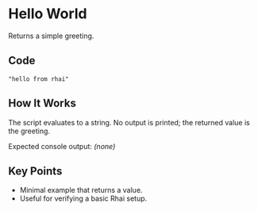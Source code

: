 # Hello World

Returns a simple greeting.

## Code

```rhai
"hello from rhai"
```

## How It Works

The script evaluates to a string. No output is printed; the returned value is
the greeting.

Expected console output: *(none)*

## Key Points

- Minimal example that returns a value.
- Useful for verifying a basic Rhai setup.
